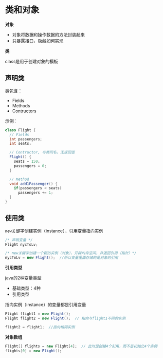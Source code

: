 # 类和对象


**对象**

- 对象将数据和操作数据的方法封装起来
- 只暴露接口，隐藏如何实现

**类**

class是用于创建对象的模板


## 声明类


类包含：

- Fields
- Methods
- Contructors


示例：

```java
class Flight {
  // Fields
  int passengers;
  int seats;

  // Contructor, 与类同名，无返回值
  Flight() {
    seats = 150;
    passengers = 0;
  }

  // Method
  void add1Passenger() {
    if(passengers < seats)
      passengers += 1;
  }
}

```

## 使用类

`new`关键字创建实例（instance），引用变量指向实例

```java
/* 声明变量 */
Flight nycToLv;

/* new关键字创建一个新的实例（对象），开辟内存空间，并返回引用（指针）*/
nycToLv = new Flight();  //所以变量里面存储的是对象的引用
```

**引用类型**

java的2种变量类型

- 基础类型：4种
- 引用类型

指向实例（instance）的变量都是引用变量

```java
Flight flight1 = new Flight();
Flight flight2 = new Flight();  // 指向与flight1不同的实例

flight2 = flight1;  //指向相同实例
```

**对象数组**

```java
Flight[] flights = new Flight[4];  // 此时是创建4个引用，而不是初始化4个实例
flights[0] = new Flight();
```
